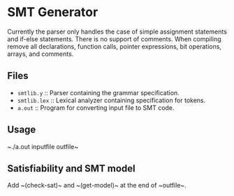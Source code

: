 # SMT Generator
Currently the parser only handles the case of simple assignment statements and if-else statements. There is no support of comments. When compiling remove all declarations, function calls, pointer expressions, bit operations, arrays, and comments.
## Files
  - `smtlib.y` :: Parser containing the grammar specification.
  - `smtlib.lex` :: Lexical analyzer containing specification for tokens.
  - `a.out` :: Program for converting input file to SMT code.
## Usage
  ~./a.out inputfile outfile~
## Satisfiability and SMT model
  Add ~(check-sat)~ and ~(get-model)~ at the end of ~outfile~.
